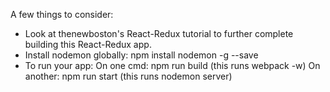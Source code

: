 A few things to consider:

- Look at thenewboston's React-Redux tutorial to further complete building this React-Redux app.
- Install nodemon globally:
	npm install nodemon -g --save
- To run your app:
	On one cmd:	npm run build (this runs webpack -w)
	On another:	npm run start (this runs nodemon server)

